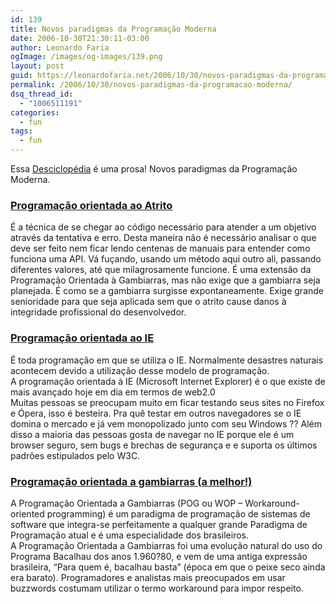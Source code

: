 ```yaml
---
id: 139
title: Novos paradigmas da Programação Moderna
date: 2006-10-30T21:30:11-03:00
author: Leonardo Faria
ogImage: /images/og-images/139.png
layout: post
guid: https://leonardofaria.net/2006/10/30/novos-paradigmas-da-programacao-moderna/
permalink: /2006/10/30/novos-paradigmas-da-programacao-moderna/
dsq_thread_id:
  - "1006511191"
categories:
  - fun
tags:
  - fun
---
```

Essa [Desciclopédia](http://desciclo.pedia.ws) é uma prosa! Novos paradigmas da Programação Moderna.

### [Programação orientada ao Atrito](http://desciclo.pedia.ws/wiki/Programação_orientada_ao_Atrito)

É a técnica de se chegar ao código necessário para atender a um objetivo através da tentativa e erro. Desta maneira não é necessário analisar o que deve ser feito nem ficar lendo centenas de manuais para entender como funciona uma API. Vá fuçando, usando um método aqui outro ali, passando diferentes valores, até que milagrosamente funcione. É uma extensão da Programação Orientada à Gambiarras, mas não exige que a gambiarra seja planejada. É como se a gambiarra surgisse expontaneamente. Exige grande senioridade para que seja aplicada sem que o atrito cause danos à integridade profissional do desenvolvedor.

### [Programação orientada ao IE](http://desciclo.pedia.ws/wiki/Programação_orientada_à_IE)

É toda programação em que se utiliza o IE. Normalmente desastres naturais acontecem devido a utilização desse modelo de programação.  
A programação orientada à IE (Microsoft Internet Explorer) é o que existe de mais avançado hoje em dia em termos de web2.0  
Muitas pessoas se preocupam muito em ficar testando seus sites no Firefox e Ópera, isso é besteira. Pra quê testar em outros navegadores se o IE domina o mercado e já vem monopolizado junto com seu Windows ?? Além disso a maioria das pessoas gosta de navegar no IE porque ele é um browser seguro, sem bugs e brechas de segurança e e suporta os últimos padrões estipulados pelo W3C.

### [Programação orientada a gambiarras (a melhor!)](http://desciclo.pedia.ws/wiki/POG)

A Programação Orientada a Gambiarras (POG ou WOP – Workaround-oriented programming) é um paradigma de programação de sistemas de software que integra-se perfeitamente a qualquer grande Paradigma de Programação atual e é uma especialidade dos brasileiros.  
A Programação Orientada a Gambiarras foi uma evolução natural do uso do Programa Bacalhau dos anos 1.960?80, e vem de uma antiga expressão brasileira, &#8220;Para quem é, bacalhau basta&#8221; (época em que o peixe seco ainda era barato). Programadores e analistas mais preocupados em usar buzzwords costumam utilizar o termo workaround para impor respeito.
